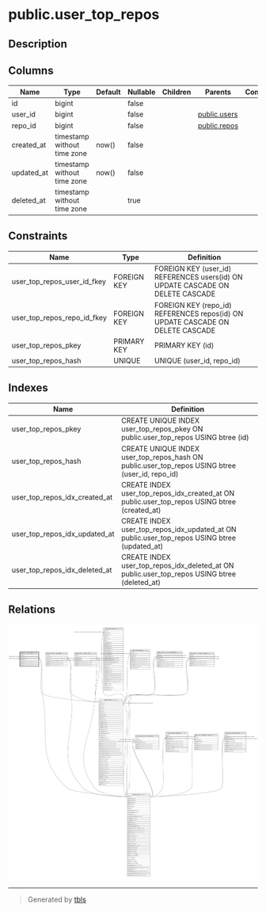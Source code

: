 # public.user_top_repos

## Description

## Columns

| Name       | Type                        | Default | Nullable | Children | Parents                         | Comment |
| ---------- | --------------------------- | ------- | -------- | -------- | ------------------------------- | ------- |
| id         | bigint                      |         | false    |          |                                 |         |
| user_id    | bigint                      |         | false    |          | [public.users](public.users.md) |         |
| repo_id    | bigint                      |         | false    |          | [public.repos](public.repos.md) |         |
| created_at | timestamp without time zone | now()   | false    |          |                                 |         |
| updated_at | timestamp without time zone | now()   | false    |          |                                 |         |
| deleted_at | timestamp without time zone |         | true     |          |                                 |         |

## Constraints

| Name                        | Type        | Definition                                                                     |
| --------------------------- | ----------- | ------------------------------------------------------------------------------ |
| user_top_repos_user_id_fkey | FOREIGN KEY | FOREIGN KEY (user_id) REFERENCES users(id) ON UPDATE CASCADE ON DELETE CASCADE |
| user_top_repos_repo_id_fkey | FOREIGN KEY | FOREIGN KEY (repo_id) REFERENCES repos(id) ON UPDATE CASCADE ON DELETE CASCADE |
| user_top_repos_pkey         | PRIMARY KEY | PRIMARY KEY (id)                                                               |
| user_top_repos_hash         | UNIQUE      | UNIQUE (user_id, repo_id)                                                      |

## Indexes

| Name                          | Definition                                                                                      |
| ----------------------------- | ----------------------------------------------------------------------------------------------- |
| user_top_repos_pkey           | CREATE UNIQUE INDEX user_top_repos_pkey ON public.user_top_repos USING btree (id)               |
| user_top_repos_hash           | CREATE UNIQUE INDEX user_top_repos_hash ON public.user_top_repos USING btree (user_id, repo_id) |
| user_top_repos_idx_created_at | CREATE INDEX user_top_repos_idx_created_at ON public.user_top_repos USING btree (created_at)    |
| user_top_repos_idx_updated_at | CREATE INDEX user_top_repos_idx_updated_at ON public.user_top_repos USING btree (updated_at)    |
| user_top_repos_idx_deleted_at | CREATE INDEX user_top_repos_idx_deleted_at ON public.user_top_repos USING btree (deleted_at)    |

## Relations

![er](public.user_top_repos.svg)

---

> Generated by [tbls](https://github.com/k1LoW/tbls)
